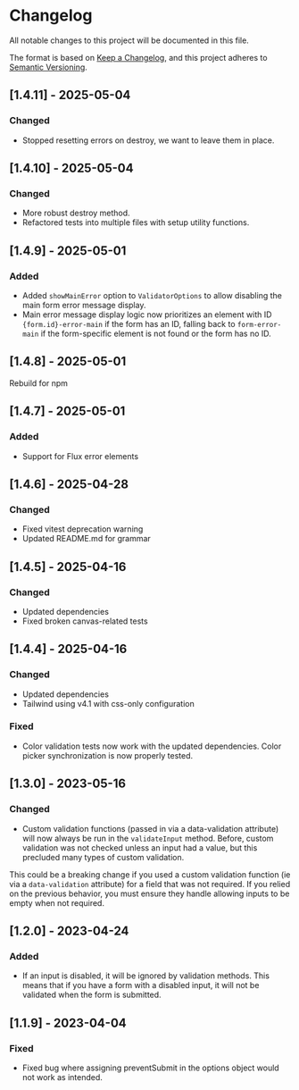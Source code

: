 # Changelog

All notable changes to this project will be documented in this file.

The format is based on [Keep a Changelog](https://keepachangelog.com/en/1.1.0/), and this project adheres to [Semantic Versioning](https://semver.org/spec/v2.0.0.html).

## [1.4.11] - 2025-05-04

### Changed

- Stopped resetting errors on destroy, we want to leave them in place.

## [1.4.10] - 2025-05-04

### Changed

- More robust destroy method.
- Refactored tests into multiple files with setup utility functions.

## [1.4.9] - 2025-05-01

### Added

- Added `showMainError` option to `ValidatorOptions` to allow disabling the main form error message display.
- Main error message display logic now prioritizes an element with ID `{form.id}-error-main` if the form has an ID, falling back to `form-error-main` if the form-specific element is not found or the form has no ID.

## [1.4.8] - 2025-05-01

Rebuild for npm

## [1.4.7] - 2025-05-01

### Added

- Support for Flux error elements

## [1.4.6] - 2025-04-28

### Changed

- Fixed vitest deprecation warning
- Updated README.md for grammar

## [1.4.5] - 2025-04-16

### Changed

- Updated dependencies
- Fixed broken canvas-related tests

## [1.4.4] - 2025-04-16

### Changed

- Updated dependencies
- Tailwind using v4.1 with css-only configuration

### Fixed

- Color validation tests now work with the updated dependencies. Color picker synchronization is now properly tested.

## [1.3.0] - 2023-05-16

### Changed

- Custom validation functions (passed in via a data-validation attribute) will now always be run in the `validateInput` method. Before, custom validation was not checked unless an input had a value, but this precluded many types of custom validation.

This could be a breaking change if you used a custom validation function (ie via a `data-validation` attribute) for a field that was not required. If you relied on the previous behavior, you must ensure they handle allowing inputs to be empty when not required.

## [1.2.0] - 2023-04-24

### Added

- If an input is disabled, it will be ignored by validation methods. This means that if you have a form with a disabled input, it will not be validated when the form is submitted.

## [1.1.9] - 2023-04-04

### Fixed

- Fixed bug where assigning preventSubmit in the options object would not work as intended.
